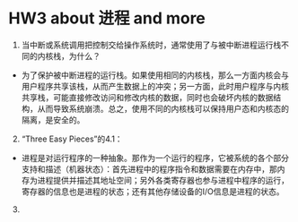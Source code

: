 # HW3 about 进程 and more
1. 当中断或系统调用把控制交给操作系统时，通常使用了与被中断进程运行栈不同的内核栈，为什么？
- 为了保护被中断进程的运行栈。如果使用相同的内核栈，那么一方面内核会与用户程序共享该栈，从而产生数据上的冲突；另一方面，此时用户程序与内核共享栈，可能直接修改访问和修改内核的数据，同时也会破坏内核的数据结构，从而导致系统崩溃。总之，使用不同的内核栈可以保持用户态和内核态的隔离，是安全的。

2. “Three Easy Pieces”的4.1：
- 进程是对运行程序的一种抽象。那作为一个运行的程序，它被系统的各个部分支持和描述（机器状态）：首先进程中的程序指令和数据需要在内存中，那内存为进程提供并描述其地址空间；另外各类寄存器也参与进程中程序的运行，寄存器的信息也是进程的状态；还有其他存储设备的I/O信息是进程的状态。

3. 